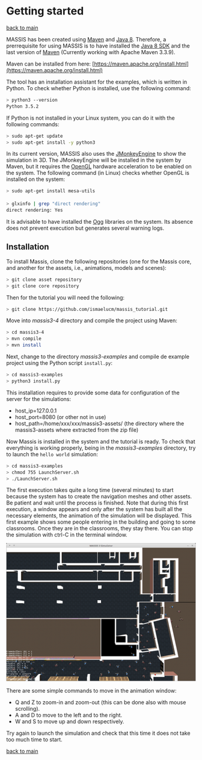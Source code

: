 # Getting started

[back to main](index.md)

MASSIS has been created using [Maven](https://maven.apache.org/) and [Java 8](http://www.oracle.com/technetwork/java/javase/overview/java8-2100321.html). Therefore, a prerrequisite for using MASSIS is to have installed the [Java 8 SDK](http://www.oracle.com/technetwork/java/javase/downloads/jdk8-downloads-2133151.html) and the last version of [Maven](https://maven.apache.org/) (Currently working with Apache Maven 3.3.9).

Maven can be installed from here: [https://maven.apache.org/install.html](https://maven.apache.org/install.html)

The tool has an installation assistant for the examples, which is written in Python. To check whether Python is installed, use the following command:

```bash
> python3 --version
Python 3.5.2

```
If Python is not installed in your Linux system, you can do it with the following commands:

```bash
> sudo apt-get update
> sudo apt-get install -y python3
```

In its current version, MASSIS also uses the [JMonkeyEngine](http://jmonkeyengine.org/) to show the simulation in 3D. The JMonkeyEngine will be installed in the system by Maven, but it requires  the [OpenGL](https://www.opengl.org/) hardware acceleration to be enabled on the system. The following command (in Linux) checks whether OpenGL is installed on the system:


```bash
> sudo apt-get install mesa-utils

> glxinfo | grep "direct rendering"
direct rendering: Yes

```

It is advisable to have installed the [Ogg](https://xiph.org/ogg/) libraries on the system. Its absence does not prevent execution but generates several warning logs.

## Installation

To install Massis,  clone the following repositories (one for the Massis core, and another for the assets, i.e., animations, models and scenes):

```bash
> git clone asset repository
> git clone core repository
```
Then for the tutorial you will need the following:

```bash
> git clone https://github.com/ismaelucm/massis_tutorial.git
```

Move into *massis3-4* directory and  compile the project using Maven:

```bash
> cd massis3-4
> mvn compile
> mvn install
```

Next, change to the directory *massis3-examples* and  compile de example project using the Python script `install.py`:

```bash
> cd massis3-examples
> python3 install.py
```
This installation requires to provide some data for configuration of the server for the simulations:
* host_ip=127.0.0.1
* host_port=8080  (or other not in use)
* host_path=/home/xxx/xxx/massis3-assets/  (the directory where the massis3-assets where extracted from the zip file)

Now Massis  is installed in the system and the tutorial is ready. To check that everything is working properly, being in the *massis3-examples* directory, try to  launch the `hello world` simulation:


```bash
> cd massis3-examples
> chmod 755 LaunchServer.sh
> ./LaunchServer.sh
```

The first execution takes quite a long time (several minutes) to start because the system has to create the navigation meshes and other assets. Be patient and wait until the process is finished.
Note that during this first execution, a window appears and only after the system has built all the necessary elements, the animation of the simulation will be displayed. This first example shows some people entering in the building and going to some classrooms. Once they are in the classrooms, they stay there. You can stop the simulation with ctrl-C in the terminal window.

![FirstExecution](img/FirstMassisSimulation.png)

There are some simple commands to move in the animation window:
* Q and Z to zoom-in and zoom-out (this can be done also with mouse scrolling).
* A and D to move to the left and to the right.
* W and S to move up and down respectively.

Try again to launch the simulation and check that this time it does not take too much time to start.

[back to main](index.md)
